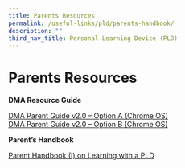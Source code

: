 ```yaml
---
title: Parents Resources
permalink: /useful-links/pld/parents-handbook/
description: ""
third_nav_title: Personal Learning Device (PLD)
---
```


# Parents Resources
**DMA Resource Guide**

[DMA Parent Guide v2.0 – Option A (Chrome OS)](/files/Useful%20Links/e-DMA-Parent-Guide-v2-Option-A-Chrome-OS.pdf)  
[DMA Parent Guide v2.0 – Option B (Chrome OS)](/files/Useful%20Links/f-DMA-Parent-Guide-v2-Option-B-Chrome-OS.pdf)

**Parent’s Handbook**

[Parent Handbook (I) on Learning with a PLD](/files/Useful%20Links/Parent-Handbook-I-on-Learning-with-a-PLD.pdf)